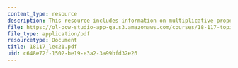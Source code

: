 ```yaml
---
content_type: resource
description: This resource includes information on multiplicative properties of *.
file: https://ol-ocw-studio-app-qa.s3.amazonaws.com/courses/18-117-topics-in-several-complex-variables-spring-2005/c648e72f1502be19e3a23a99bfd32e26_18117_lec21.pdf
file_type: application/pdf
resourcetype: Document
title: 18117_lec21.pdf
uid: c648e72f-1502-be19-e3a2-3a99bfd32e26
---
```

